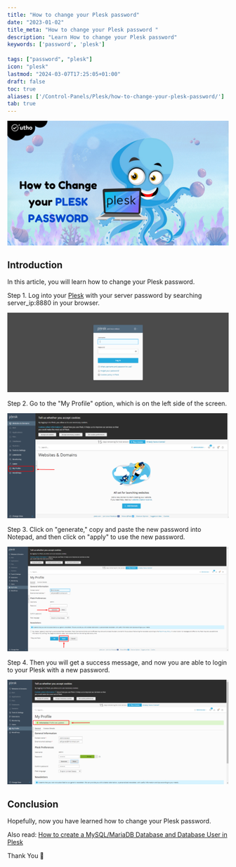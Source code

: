 ```yaml
---
title: "How to change your Plesk password"
date: "2023-01-02"
title_meta: "How to change your Plesk password "
description: "Learn How to change your Plesk password"
keywords: ['password', 'plesk']

tags: ["password", "plesk"]
icon: "plesk"
lastmod: "2024-03-07T17:25:05+01:00"
draft: false
toc: true
aliases: ['/Control-Panels/Plesk/how-to-change-your-plesk-password/']
tab: true
---
```


![How to change your Plesk password](images/How-to-change-your-Plesk-password_utho.jpg)

## Introduction

In this article, you will learn how to change your Plesk password.

Step 1. Log into your [Plesk](https://en.wikipedia.org/wiki/Plesk) with your server password by searching server\_ip:8880 in your browser.

![command output](images/image-679-1024x367.png)

Step 2. Go to the "My Profile" option, which is on the left side of the screen.

![command output](images/image-678-1024x485.png)

Step 3. Click on "generate," copy and paste the new password into Notepad, and then click on "apply" to use the new password. 

![command output](images/image-680-1024x484.png)

Step 4. Then you will get a success message, and now you are able to login to your Plesk with a new password.

![command output](images/image-681-1024x484.png)

## Conclusion

Hopefully, now you have learned how to change your Plesk password.

Also read: [How to create a MySQL/MariaDB Database and Database User in Plesk](https://utho.com/docs/tutorial/how-to-create-a-mysql-mariadb-database-and-database-user-in-plesk%ef%bf%bc/)

Thank You 🙂
